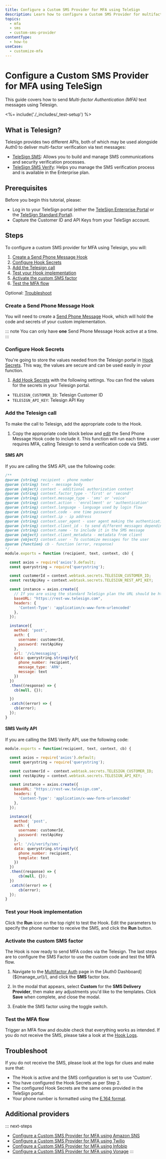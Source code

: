 ```yaml
---
title: Configure a Custom SMS Provider for MFA using TeleSign
description: Learn how to configure a Custom SMS Provider for multifactor authentication (MFA) using TeleSign.
topics:
  - mfa
  - sms
  - custom-sms-provider
contentType:
  - how-to
useCase:
  - customize-mfa
---
```

# Configure a Custom SMS Provider for MFA using TeleSign

This guide covers how to send <dfn data-key="multifactor-authentication">Multi-factor Authentication (MFA)</dfn> text messages using Telesign.

<%= include('./_includes/_test-setup') %>

## What is Telesign?

Telesign provides two different APIs, both of which may be used alongside Auth0 to deliver multi-factor verification via text messages:

* [TeleSign SMS](https://www.telesign.com/products/sms-api): Allows you to build and manage SMS communications and security verification processes.
* [TeleSign SMS Verify](https://www.telesign.com/products/sms-verify): Helps you manage the SMS verification process and is available in the Enterprise plan.

## Prerequisites

Before you begin this tutorial, please:

* Log in to your TeleSign portal (either the [TeleSign Enterprise Portal](https://teleportal.telesign.com) or the [TeleSign Standard Portal](https://portal.telesign.com/)).
* Capture the Customer ID and API Keys from your TeleSign account.

## Steps

To configure a custom SMS provider for MFA using Telesign, you will:

1. [Create a Send Phone Message Hook](#create-a-send-phone-message-hook)
2. [Configure Hook Secrets](#configure-hook-secrets)
3. [Add the Telesign call](#add-the-telesign-call)
4. [Test your Hook implementation](#test-your-hook-implementation)
5. [Activate the custom SMS factor](#activate-the-custom-sms-factor)
6. [Test the MFA flow](#test-the-mfa-flow)

Optional: [Troubleshoot](#troubleshoot)

### Create a Send Phone Message Hook

You will need to create a [Send Phone Message](/hooks/extensibility-points/send-phone-message) Hook, which will hold the code and secrets of your custom implementation.

::: note
You can only have **one** Send Phone Message Hook active at a time.
:::

### Configure Hook Secrets

You're going to store the values needed from the Telesign portal in [Hook Secrets](/hooks/secrets). This way, the values are secure and can be used easily in your function.

1. [Add Hook Secrets](/hooks/secrets/create) with the following settings. You can find the values for the secrets in your Telesign portal.

* `TELESIGN_CUSTOMER_ID`: Telesign Customer ID
* `TELESIGN_API_KEY`: Telesign API Key

### Add the Telesign call

To make the call to Telesign, add the appropriate code to the Hook.

1. Copy the appropriate code block below and [edit](/hooks/update) the Send Phone Message Hook code to include it. This function will run each time a user requires MFA, calling Telesign to send a verification code via SMS.

#### SMS API

If you are calling the SMS API, use the following code:

```js
/**
@param {string} recipient - phone number
@param {string} text - message body
@param {object} context - additional authorization context
@param {string} context.factor_type - 'first' or 'second'
@param {string} context.message_type - 'sms' or 'voice'
@param {string} context.action - 'enrollment' or 'authentication'
@param {string} context.language - language used by login flow
@param {string} context.code - one time password
@param {string} context.ip - ip address
@param {string} context.user_agent - user agent making the authentication request
@param {string} context.client_id - to send different messages depending on the client id
@param {string} context.name - to include it in the SMS message
@param {object} context.client_metadata - metadata from client
@param {object} context.user - To customize messages for the user
@param {function} cb - function (error, response)
*/
module.exports = function (recipient, text, context, cb) {

  const axios = require('axios').default;
  const querystring = require('querystring');

  const customerId = context.webtask.secrets.TELESIGN_CUSTOMER_ID;
  const restApiKey = context.webtask.secrets.TELESIGN_REST_API_KEY;

  const instance = axios.create({
    // If you are using the standard TeleSign plan the URL should be https://rest-api.telesign.com/
    baseURL: "https://rest-ww.telesign.com",
    headers: {
      'Content-Type': 'application/x-www-form-urlencoded'
    },
  });

  instance({
    method: 'post',
    auth: {
      username: customerId,
      password: restApiKey
    },
    url: '/v1/messaging',
    data: querystring.stringify({
      phone_number: recipient,
      message_type: 'ARN',
      message: text
    })
  })
  .then((response) => {
    cb(null, {});

  })
  .catch((error) => {
    cb(error);
  });
}
```

#### SMS Verify API

If you are calling the SMS Verify API, use the following code:

```js
module.exports = function(recipient, text, context, cb) {

  const axios = require('axios').default;
  const querystring = require('querystring');

  const customerId =  context.webtask.secrets.TELESIGN_CUSTOMER_ID;
  const restApiKey = context.webtask.secrets.TELESIGN_API_KEY;

  const instance = axios.create({
    baseURL: "https://rest-ww.telesign.com",
    headers: {
      'Content-Type': 'application/x-www-form-urlencoded'
    },
  });

  instance({
    method: 'post',
    auth: {
      username: customerId,
      password: restApiKey
    },
    url: '/v1/verify/sms',
    data: querystring.stringify({
      phone_number: recipient,
      template: text
    })
  })
  .then((response) => {
      cb(null, {});
  })
  .catch((error) => {
      cb(error);
  });
}
```

### Test your Hook implementation

Click the **Run** icon on the top right to test the Hook. Edit the parameters to specify the phone number to receive the SMS, and click the **Run** button.

### Activate the custom SMS factor

The Hook is now ready to send MFA codes via the Telesign. The last steps are to configure the SMS Factor to use the custom code and test the MFA flow.

1. Navigate to the [Multifactor Auth](${manage_url}/#/mfa) page in the [Auth0 Dashboard](${manage_url}/), and click the **SMS** factor box.

2. In the modal that appears, select **Custom** for the **SMS Delivery Provider**, then make any adjustments you'd like to the templates. Click **Save** when complete, and close the modal.

3. Enable the SMS factor using the toggle switch.

### Test the MFA flow

Trigger an MFA flow and double check that everything works as intended. If you do not receive the SMS, please take a look at the [Hook Logs](/hooks/view-logs).

## Troubleshoot

If you do not receive the SMS, please look at the logs for clues and make sure that:

- The Hook is active and the SMS configuration is set to use 'Custom'.
- You have configured the Hook Secrets as per Step 2.
- The configured Hook Secrets are the same ones provided in the TeleSign portal.
- Your phone number is formatted using the [E.164 format](https://en.wikipedia.org/wiki/E.164).

## Additional providers

::: next-steps
* [Configure a Custom SMS Provider for MFA using Amazon SNS](/multifactor-authentication/send-phone-message-hook-amazon-sns)
* [Configure a Custom SMS Provider for MFA using Twilio](/multifactor-authentication/send-phone-message-hook-twilio)
* [Configure a Custom SMS Provider for MFA using Infobip](/multifactor-authentication/send-phone-message-hook-infobip)
* [Configure a Custom SMS Provider for MFA using Vonage](/multifactor-authentication/send-phone-message-hook-vonage)
:::
